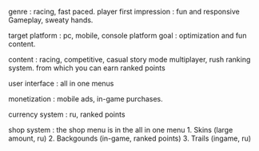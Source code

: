genre : racing, fast paced.
player first impression : fun and responsive Gameplay, sweaty hands.

target platform : pc, mobile, console
platform goal : optimization and fun content.

content : racing, competitive, casual story mode
	  multiplayer, rush
	  ranking system. from which you can earn ranked points

user interface : all in one menus

monetization : mobile ads, in-game purchases.

currency system : ru, ranked points

shop system : the shop menu is in the all in one menu
	      1. Skins (large amount, ru)
	      2. Backgounds (in-game, ranked points)
	      3. Trails (ingame, ru)


